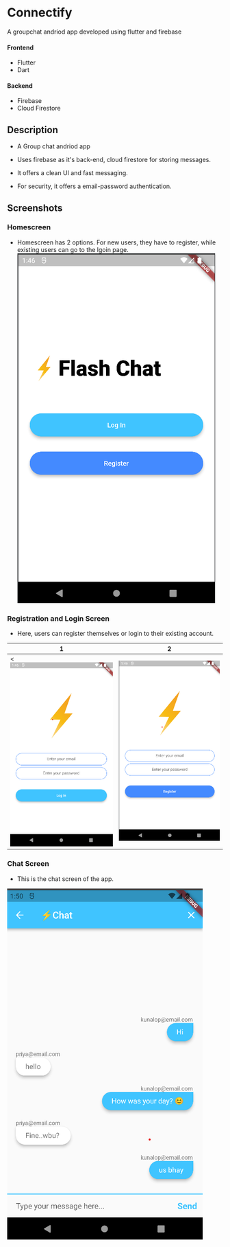 
# Connectify

A groupchat andriod app developed using flutter and firebase

#### Frontend
- Flutter
- Dart

#### Backend

- Firebase
- Cloud Firestore



## Description

- A Group chat andriod app

- Uses firebase as it's back-end, cloud firestore for storing messages.

- It offers a clean UI and fast messaging.

- For security, it offers a email-password authentication.



## Screenshots

### Homescreen

- Homescreen has 2 options. For new users, they have to register, while existing users can go to the lgoin page.
![App Screenshot](https://github.com/KunalVatsKV/FlashChat-Flutter/blob/main/screenshots/homescreen.png?raw=true)


### Registration and Login Screen

- Here, users can register themselves or login to their existing account.

| 1 | 2|
|------|-------|
|<![App Screenshot](https://github.com/KunalVatsKV/FlashChat-Flutter/blob/main/screenshots/login.png?raw=true)|![App Screenshot](https://github.com/KunalVatsKV/FlashChat-Flutter/blob/main/screenshots/registration.png?raw=true)|


### Chat Screen

- This is the chat screen of the app. 

![App Screenshot](https://github.com/KunalVatsKV/FlashChat-Flutter/blob/main/screenshots/chat.png?raw=true)

